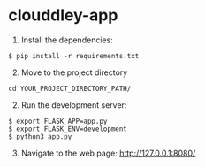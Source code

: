 # clouddley-app

1. Install the dependencies:
```
$ pip install -r requirements.txt
```
2. Move to the project directory
```
cd YOUR_PROJECT_DIRECTORY_PATH/
```

2. Run the development server:
```
$ export FLASK_APP=app.py
$ export FLASK_ENV=development 
$ python3 app.py
```
3. Navigate to the web page: http://127.0.0.1:8080/
